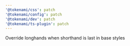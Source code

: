 ```yaml
---
'@tokenami/css': patch
'@tokenami/config': patch
'@tokenami/dev': patch
'@tokenami/ts-plugin': patch
---
```


Override longhands when shorthand is last in base styles
